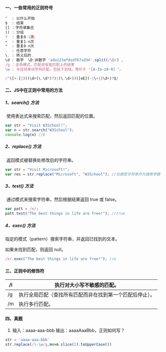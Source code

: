 #### 一、一些常用的正则符号

```javascript
^  : 以什么开始
$  : 结束
[] ：字符串集合
() : 分组
?  : 重复0-1次
+  : 重复1-n次
*  : 重复0-n次
.  : 任意字符
\. : 转义后的.
\d : 数字  \D:非数字 'ada123afdsdf67sd34'.split(/\D/) ,
/g ：全局模式，匹配说有能匹配上的结果
\w : 与任何单词字符匹配，包括下划线。等价于 "[A-Za-z0-9] "。

/^([+-]|)((\d+(\.\d*)?)|(\.\d+))([eE](-|\+|)\d+)?$/
```

#### 二、JS中在正则中常用的方法

##### 1、search() 方法

​	使用表达式来搜索匹配，然后返回匹配的位置。

```javascript
var str = "Visit W3School!"; 
var n = str.search("W3School");
console.log(n) //6
```

##### 2、replace() 方法

​	返回模式被替换处修改后的字符串。

```javascript
var str = "Visit Microsoft!";
var res = str.replace("Microsoft", "W3School"); //也接受字符串作为搜索参数
```

##### 3、test() 方法

​	通过模式来搜索字符串，然后根据结果返回 true 或 false。

```javascript
var patt = /e/;
patt.test("The best things in life are free!"); //true
```

##### 4、exec() 方法

指定的模式（pattern）搜索字符串，并返回已找到的文本。

如果未找到匹配，则返回 null。

```javascript
/e/.exec("The best things in life are free!"); //e
```

#### 三、正则中的修饰符

| /i   | 执行对大小写不敏感的匹配。                               |
| ---- | -------------------------------------------------------- |
| /g   | 执行全局匹配（查找所有匹配而非在找到第一个匹配后停止）。 |
| /m   | 执行多行匹配。                                           |

#### 四、真题

1. 输入：aaaa-aaa-bbb 输出：aaaaAaaBbb，正则如何写？

```javascript
str = 'aaaa-aaa-bbb'
str.replace(/\-\w/g,m=>m.slice(1).toUpperCase())
```

